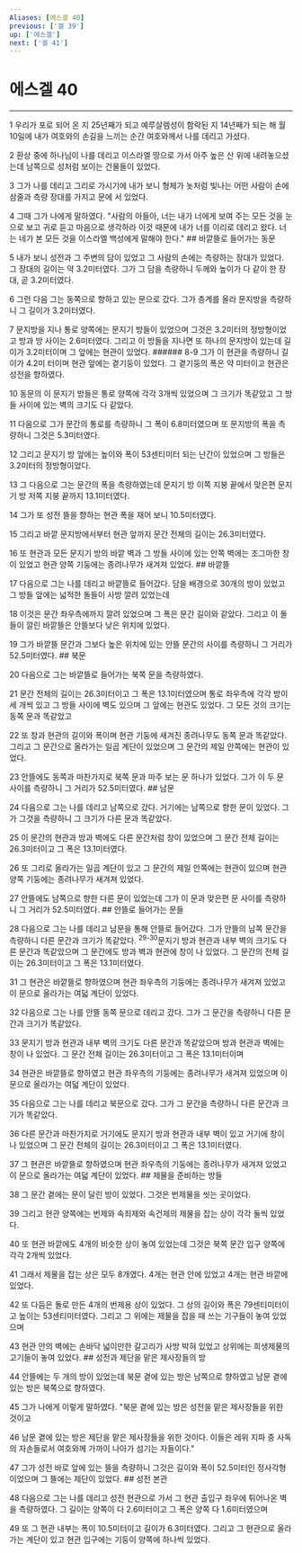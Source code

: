 ```yaml
---
Aliases: [에스겔 40]
previous: ['겔 39']
up: ['에스겔']
next: ['겔 41']
---
```

# 에스겔 40

***


1 우리가 포로 되어 온 지 25년째가 되고 예루살렘성이 함락된 지 14년째가 되는 해 월 10일에 내가 여호와의 손길을 느끼는 순간 여호와께서 나를 데리고 가셨다. 

2 환상 중에 하나님이 나를 데리고 이스라엘 땅으로 가서 아주 높은 산 위에 내려놓으셨는데 남쪽으로 성처럼 보이는 건물들이 있었다. 

3 그가 나를 데리고 그리로 가시기에 내가 보니 형체가 놋처럼 빛나는 어떤 사람이 손에 삼줄과 측량 장대를 가지고 문에 서 있었다. 

4 그때 그가 나에게 말하였다. "사람의 아들아, 너는 내가 너에게 보여 주는 모든 것을 눈으로 보고 귀로 듣고 마음으로 생각하라 이것 때문에 내가 너를 이리로 데리고 왔다. 너는 네가 본 모든 것을 이스라엘 백성에게 말해야 한다." ## 바깥뜰로 들어가는 동문 

5 내가 보니 성전과 그 주변의 담이 있었고 그 사람의 손에는 측량하는 장대가 있었다. 그 장대의 길이는 약 3.2미터였다. 그가 그 담을 측량하니 두께와 높이가 다 같이 한 장대, 곧 3.2미터였다. 

6 그런 다음 그는 동쪽으로 향하고 있는 문으로 갔다. 그가 층계를 올라 문지방을 측량하니 그 길이가 3.2미터였다. 

7 문지방을 지나 통로 양쪽에는 문지기 방들이 있었으며 그것은 3.2미터의 정방형이었고 방과 방 사이는 2.6미터였다. 그리고 이 방들을 지나면 또 하나의 문지방이 있는데 길이가 3.2미터이며 그 앞에는 현관이 있었다. ###### 8-9 그가 이 현관을 측량하니 길이가 4.2미 터이며 현관 앞에는 곁기둥이 있었다. 그 곁기둥의 폭은 약 미터이고 현관은 성전을 향하였다. 

10 동문의 이 문지기 방들은 통로 양쪽에 각각 3개씩 있었으며 그 크기가 똑같았고 그 방들 사이에 있는 벽의 크기도 다 같았다. 

11 다음으로 그가 문간의 통로를 측량하니 그 폭이 6.8미터였으며 또 문지방의 폭을 측량하니 그것은 5.3미터였다. 

12 그리고 문지기 방 앞에는 높이와 폭이 53센티미터 되는 난간이 있었으며 그 방들은 3.2미터의 정방형이었다. 

13 그 다음으로 그는 문간의 폭을 측량하였는데 문지기 방 이쪽 지붕 끝에서 맞은편 문지기 방 저쪽 지붕 끝까지 13.1미터였다. 

14 그가 또 성전 뜰을 향하는 현관 폭을 재어 보니 10.5미터였다. 

15 그리고 바깥 문지방에서부터 현관 앞까지 문간 전체의 길이는 26.3미터였다. 

16 또 현관과 모든 문지기 방의 바깥 벽과 그 방들 사이에 있는 안쪽 벽에는 조그마한 창이 있었고 현관 양쪽 기둥에는 종려나무가 새겨져 있었다. ## 바깥뜰 

17 다음으로 그는 나를 데리고 바깥뜰로 들어갔다. 담을 배경으로 30개의 방이 있었고 그 방들 앞에는 넓적한 돌들이 사방 깔려 있었는데 

18 이것은 문간 좌우측에까지 깔려 있었으며 그 폭은 문간 길이와 같았다. 그리고 이 돌들이 깔린 바깥뜰은 안뜰보다 낮은 위치에 있었다. 

19 그가 바깥뜰 문간과 그보다 높은 위치에 있는 안뜰 문간의 사이를 측량하니 그 거리가 52.5미터였다. ## 북문 

20 다음으로 그는 바깥뜰로 들어가는 북쪽 문을 측량하였다. 

21 문간 전체의 길이는 26.3미터이고 그 폭은 13.1미터였으며 통로 좌우측에 각각 방이 세 개씩 있고 그 방들 사이에 벽도 있으며 그 앞에는 현관도 있었다. 그 모든 것의 크기는 동쪽 문과 똑같았고 

22 또 창과 현관의 길이와 폭이며 현관 기둥에 새겨진 종려나무도 동쪽 문과 똑같았다. 그리고 그 문간으로 올라가는 일곱 계단이 있었으며 그 문간의 제일 안쪽에는 현관이 있었다. 

23 안뜰에도 동쪽과 마찬가지로 북쪽 문과 마주 보는 문 하나가 있었다. 그가 이 두 문 사이를 측량하니 그 거리가 52.5미터였다. ## 남문 

24 다음으로 그는 나를 데리고 남쪽으로 갔다. 거기에는 남쪽으로 향한 문이 있었다. 그가 그것을 측량하니 그 크기가 다른 문과 똑같았다. 

25 이 문간의 현관과 방과 벽에도 다른 문간처럼 창이 있었으며 그 문간 전체 길이는 26.3미터이고 그 폭은 13.1미터였다. 

26 또 그리로 올라가는 일곱 계단이 있고 그 문간의 제일 안쪽에는 현관이 있으며 현관 양쪽 기둥에는 종려나무가 새겨져 있었다. 

27 안뜰에도 남쪽으로 향한 다른 문이 있었는데 그가 이 문과 맞은편 문 사이를 측량하니 그 거리가 52.5미터였다. ## 안뜰로 들어가는 문들 

28 다음으로 그는 나를 데리고 남문을 통해 안뜰로 들어갔다. 그가 안뜰의 남쪽 문간을 측량하니 다른 문간과 크기가 똑같았다. <sup class="versenum">29-30</sup>문지기 방과 현관과 내부 벽의 크기도 다른 문간과 똑같았으며 그 문간에도 방과 벽과 현관에 창이 나 있었다. 그 문간의 전체 길이는 26.3미터이고 그 폭은 13.1미터였다. 

31 그 현관은 바깥뜰로 향하였으며 현관 좌우측의 기둥에는 종려나무가 새겨져 있었고 이 문으로 올라가는 여덟 계단이 있었다. 

32 다음으로 그는 나를 안뜰 동쪽 문으로 데리고 갔다. 그가 그 문간을 측량하니 다른 문간과 크기가 똑같았다. 

33 문지기 방과 현관과 내부 벽의 크기도 다른 문간과 똑같았으며 방과 현관과 벽에는 창이 나 있었다. 그 문간 전체 길이는 26.3미터이고 그 폭은 13.1미터이며 

34 현관은 바깥뜰로 향하였고 현관 좌우측의 기둥에는 종려나무가 새겨져 있었으며 이 문으로 올라가는 여덟 계단이 있었다. 

35 다음으로 그는 나를 데리고 북문으로 갔다. 그가 그 문간을 측량하니 다른 문간과 크기가 똑같았다. 

36 다른 문간과 마찬가지로 거기에도 문지기 방과 현관과 내부 벽이 있고 거기에 창이 나 있었으며 그 문간 전체의 길이는 26.3미터이고 그 폭은 13.1미터였다. 

37 그 현관은 바깥뜰로 향하였으며 현관 좌우측의 기둥에는 종려나무가 새겨져 있었고 이 문으로 올라가는 여덟 계단이 있었다. ## 제물을 준비하는 방들 

38 그 문간 곁에는 문이 달린 방이 있었다. 그것은 번제물을 씻는 곳이었다. 

39 그리고 현관 양쪽에는 번제와 속죄제와 속건제의 제물을 잡는 상이 각각 둘씩 있었다. 

40 또 현관 바깥에도 4개의 비슷한 상이 놓여 있었는데 그것은 북쪽 문간 입구 양쪽에 각각 2개씩 있었다. 

41 그래서 제물을 잡는 상은 모두 8개였다. 4개는 현관 안에 있었고 4개는 현관 바깥에 있었다. 

42 또 다듬은 돌로 만든 4개의 번제용 상이 있었다. 그 상의 길이와 폭은 79센티미터이고 높이는 53센티미터였다. 그리고 그 위에는 제물을 잡을 때 쓰는 기구들이 놓여 있었으며 

43 현관 안의 벽에는 손바닥 넓이만한 갈고리가 사방 박혀 있었고 상위에는 희생제물의 고기들이 놓여 있었다. ## 성전과 제단을 맡은 제사장들의 방 

44 안뜰에는 두 개의 방이 있었는데 북문 곁에 있는 방은 남쪽으로 향하였고 남문 곁에 있는 방은 북쪽으로 향하였다. 

45 그가 나에게 이렇게 말하였다. "북문 곁에 있는 방은 성전을 맡은 제사장들을 위한 것이고 

46 남문 곁에 있는 방은 제단을 맡은 제사장들을 위한 것이다. 이들은 레위 지파 중 사독의 자손들로서 여호와께 가까이 나아가 섬기는 자들이다." 

47 그가 성전 바로 앞에 있는 뜰을 측량하니 그것은 길이와 폭이 52.5미터인 정사각형이었으며 그 뜰에는 제단이 있었다. ## 성전 본관 

48 다음으로 그는 나를 데리고 성전 현관으로 가서 그 현관 출입구 좌우에 튀어나온 벽을 측량하였다. 그 길이는 양쪽이 다 2.6미터이고 그 폭은 양쪽 다 1.6미터였으며 

49 또 그 현관 내부는 폭이 10.5미터이고 길이가 6.3미터였다. 그리고 그 현관으로 올라가는 계단이 있고 현관 입구에는 기둥이 양쪽에 하나씩 있었다.
